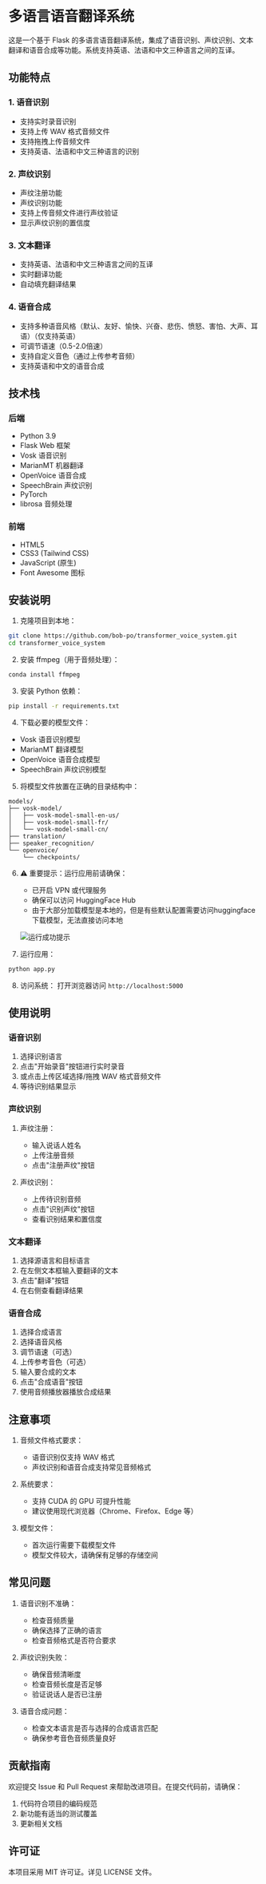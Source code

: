 # 多语言语音翻译系统

这是一个基于 Flask 的多语言语音翻译系统，集成了语音识别、声纹识别、文本翻译和语音合成等功能。系统支持英语、法语和中文三种语言之间的互译。

## 功能特点

### 1. 语音识别
- 支持实时录音识别
- 支持上传 WAV 格式音频文件
- 支持拖拽上传音频文件
- 支持英语、法语和中文三种语言的识别

### 2. 声纹识别
- 声纹注册功能
- 声纹识别功能
- 支持上传音频文件进行声纹验证
- 显示声纹识别的置信度

### 3. 文本翻译
- 支持英语、法语和中文三种语言之间的互译
- 实时翻译功能
- 自动填充翻译结果

### 4. 语音合成
- 支持多种语音风格（默认、友好、愉快、兴奋、悲伤、愤怒、害怕、大声、耳语）（仅支持英语）
- 可调节语速（0.5-2.0倍速）
- 支持自定义音色（通过上传参考音频）
- 支持英语和中文的语音合成

## 技术栈

### 后端
- Python 3.9
- Flask Web 框架
- Vosk 语音识别
- MarianMT 机器翻译
- OpenVoice 语音合成
- SpeechBrain 声纹识别
- PyTorch
- librosa 音频处理

### 前端
- HTML5
- CSS3 (Tailwind CSS)
- JavaScript (原生)
- Font Awesome 图标

## 安装说明

1. 克隆项目到本地：
```bash
git clone https://github.com/bob-po/transformer_voice_system.git
cd transformer_voice_system
```

2. 安装 ffmpeg（用于音频处理）：
```bash
conda install ffmpeg
```

3. 安装 Python 依赖：
```bash
pip install -r requirements.txt
```

4. 下载必要的模型文件：
- Vosk 语音识别模型
- MarianMT 翻译模型
- OpenVoice 语音合成模型
- SpeechBrain 声纹识别模型

5. 将模型文件放置在正确的目录结构中：
```
models/
├── vosk-model/
│   ├── vosk-model-small-en-us/
│   ├── vosk-model-small-fr/
│   └── vosk-model-small-cn/
├── translation/
├── speaker_recognition/
└── openvoice/
    └── checkpoints/
```

6. ⚠️ 重要提示：运行应用前请确保：
   - 已开启 VPN 或代理服务
   - 确保可以访问 HuggingFace Hub
   - 由于大部分加载模型是本地的，但是有些默认配置需要访问huggingface下载模型，无法直接访问本地
   
   ![运行成功提示](warnings.png)

7. 运行应用：
```bash
python app.py
```

8. 访问系统：
打开浏览器访问 `http://localhost:5000`

## 使用说明

### 语音识别
1. 选择识别语言
2. 点击"开始录音"按钮进行实时录音
3. 或点击上传区域选择/拖拽 WAV 格式音频文件
4. 等待识别结果显示

### 声纹识别
1. 声纹注册：
   - 输入说话人姓名
   - 上传注册音频
   - 点击"注册声纹"按钮

2. 声纹识别：
   - 上传待识别音频
   - 点击"识别声纹"按钮
   - 查看识别结果和置信度

### 文本翻译
1. 选择源语言和目标语言
2. 在左侧文本框输入要翻译的文本
3. 点击"翻译"按钮
4. 在右侧查看翻译结果

### 语音合成
1. 选择合成语言
2. 选择语音风格
3. 调节语速（可选）
4. 上传参考音色（可选）
5. 输入要合成的文本
6. 点击"合成语音"按钮
7. 使用音频播放器播放合成结果

## 注意事项

1. 音频文件格式要求：
   - 语音识别仅支持 WAV 格式
   - 声纹识别和语音合成支持常见音频格式

2. 系统要求：
   - 支持 CUDA 的 GPU 可提升性能
   - 建议使用现代浏览器（Chrome、Firefox、Edge 等）

3. 模型文件：
   - 首次运行需要下载模型文件
   - 模型文件较大，请确保有足够的存储空间

## 常见问题

1. 语音识别不准确：
   - 检查音频质量
   - 确保选择了正确的语言
   - 检查音频格式是否符合要求

2. 声纹识别失败：
   - 确保音频清晰度
   - 检查音频长度是否足够
   - 验证说话人是否已注册

3. 语音合成问题：
   - 检查文本语言是否与选择的合成语言匹配
   - 确保参考音色音频质量良好

## 贡献指南

欢迎提交 Issue 和 Pull Request 来帮助改进项目。在提交代码前，请确保：

1. 代码符合项目的编码规范
2. 新功能有适当的测试覆盖
3. 更新相关文档

## 许可证

本项目采用 MIT 许可证。详见 LICENSE 文件。 
